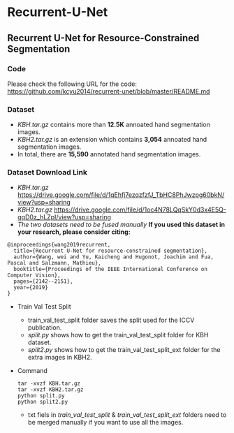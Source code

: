 # Recurrent-U-Net
## Recurrent U-Net for Resource-Constrained Segmentation

### Code
Please check the following URL for the code:
https://github.com/kcyu2014/recurrent-unet/blob/master/README.md

### Dataset
- *KBH.tar.gz* contains more than **12.5K** annoated hand segmentation images.
- *KBH2.tar.gz* is an extension which contains **3,054** annoated hand segmentation images.
- In total, there are **15,590** annotated hand segmentation images.

### Dataset Download Link
- *KBH.tar.gz* 
https://drive.google.com/file/d/1qEhfj7ezqzfzfJ_TbHC8PhJwzpg60bkN/view?usp=sharing
- *KBH2.tar.gz*
https://drive.google.com/file/d/1oc4N78LQqSkY0d3x4E5Q-qqD0z_hLZpI/view?usp=sharing
- *The two datasets need to be fused manually*
**If you used this dataset in your research, please consider citing:**

```
@inproceedings{wang2019recurrent,
  title={Recurrent U-Net for resource-constrained segmentation},
  author={Wang, wei and Yu, Kaicheng and Hugonot, Joachim and Fua, Pascal and Salzmann, Mathieu},
  booktitle={Proceedings of the IEEE International Conference on Computer Vision},
  pages={2142--2151},
  year={2019}
}
```

- Train Val Test Split
  - train_val_test_split folder saves the split used for the ICCV publication.
  - *split.py* shows how to get the train_val_test_split folder for KBH dataset.
  - *split2.py* shows how to get the train_val_test_split_ext folder for the extra images in KBH2.

- Command
  ``` 
  tar -xvzf KBH.tar.gz
  tar -xvzf KBH2.tar.gz
  python split.py
  python split2.py
  ```
  - txt fiels in *train_val_test_split* & *train_val_test_split_ext* folders need to be merged manually if you want to use all the images.

